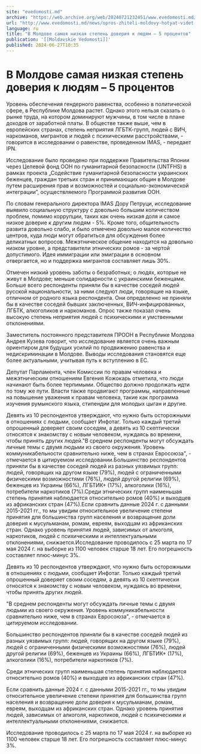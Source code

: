 ```yaml
---
site: "evedomosti.md"
archive: "https://web.archive.org/web/20240721232451/www.evedomosti.md/news/opros-zhiteli-moldovy-hotyat-videt-v-roli-sosedej-lic-russko"
url: "http://www.evedomosti.md/news/opros-zhiteli-moldovy-hotyat-videt-v-roli-sosedej-lic-russko"
language: ru
title: "В Молдове самая низкая степень доверия к людям – 5 процентов"
publication: '[[Moldavskie Vedomosti]]'
published: 2024-06-27T10:35
---
```


# В Молдове самая низкая степень доверия к людям – 5 процентов

Уровень обеспечения гендерного равенства, особенно в политической сфере, в Республике Молдова растет. Однако этого нельзя сказать о рынке труда, на котором доминируют мужчины, в том числе в плане доходов от заработной платы. В обществе также выше, чем в европейских странах, степень неприятия ЛГБТК-групп, людей с ВИЧ, наркоманов, мигрантов и людей с психическими расстройствами, - говорится в исследовании о равенстве, проведенном IMAS, - передает IPN.

Исследование было проведено при поддержке Правительства Японии через Целевой фонд ООН по гуманитарной безопасности (UNTFHS) в рамках проекта „Содействие гуманитарной безопасности украинских беженцев, граждан третьих стран и принимающих общин в Молдове путем расширения прав и возможностей и социально-экономической интеграции”, осуществляемого Программой развития ООН.

По словам генерального директора IMAS Дору Петруци, исследование выявило социальную структуру с довольно большим количеством проблем, помимо коррупции, таких как очень низкая доля и самое низкое доверие к другим людям - 5%. Кроме того, общительность развита довольно слабо, и было отмечено довольно малое количество центров, куда люди могут обратиться для обсуждения более деликатных вопросов. Межэтническое общение находится на довольно низком уровне, а представители этнических ромов - за чертой допустимого. Идея иммиграции или эмиграции в основном отвергается, но и поддержка мигрантов составляет лишь 30%.

Отмечен низкий уровень заботы о безработных; о людях, которые не живут в Молдове; меньше солидарности с украинскими беженцами. Больше всего респонденты приняли бы в качестве соседей людей русской национальности, за ними следуют люди, говорящие на языке, отличном от родного языка респондента. Они определенно не приняли бы в качестве соседей бывших заключенных, ВИЧ-инфицированных, ЛГБТК, алкоголиков и наркоманов. Опрос также показал очень высокую степень неприятия людей с психическими и умственными отклонениями.

Заместитель постоянного представителя ПРООН в Республике Молдова Андрея Кузева говорит, что исследование является очень важным ориентиром для будущих усилий по продвижению равенства и недискриминации в Молдове. Выводы исследования становятся еще более актуальными, учитывая путь к вступлению в ЕС.

Депутат Парламента, член Комиссии по правам человека и межэтническим отношениям Евгения Кожокарь отметила, что люди начинают быть более терпимыми. Общество должно продолжать идти по тому же пути. Власти также продвигают программы, направленные на повышение уважения к правам человека, такие как программа изучения румынского языка, стипендии для молодых цыган и другие.

Девять из 10 респондентов утверждают, что нужно быть осторожными в отношениях с людьми, сообщает Инфотаг. Только каждый третий опрошенный доверяет своим соседям, а девять из 10 скептически относятся к знакомству с новым человеком, нуждаясь во времени, чтобы принять других людей."В среднем респонденты могут обсуждать личные темы с двумя людьми из своего окружения. Уровень коммуникабельности сравнительно ниже, чем в странах Евросоюза", - отмечается в цитируемом исследовании.Большинство респондентов приняли бы в качестве соседей людей из разных уязвимых групп: людей, говорящих на другом языке (79%), людей с ограниченными физическими возможностями (76%), людей другой религии (69%), беженцев из Украины (66%), ЛГБТИК+ (17%), алкоголики (16%), потребители наркотиков (7%).Среди этнических групп наименьшая степень принятия наблюдается относительно ромов (40%) и выходцев из африканских стран (47%).Если сравнить данные 2024 г. с данными 2015-2021 гг., то мы увидим относительное увеличение степени принятия для большинства групп населения и возвращение доли доверия к мусульманам, ромам, евреям, выходцам из африканских стран. Однако уровень принятия людей, зависимых от алкоголя, наркотиков, людей с психическими и интеллектуальными отклонениями, снижается.Исследование проводилось с 25 марта по 17 мая 2024 г. на выборке из 1100 человек старше 18 лет. Его погрешность составляет плюс-минус 3%.

Девять из 10 респондентов утверждают, что нужно быть осторожными в отношениях с людьми, сообщает Инфотаг. Только каждый третий опрошенный доверяет своим соседям, а девять из 10 скептически относятся к знакомству с новым человеком, нуждаясь во времени, чтобы принять других людей.

"В среднем респонденты могут обсуждать личные темы с двумя людьми из своего окружения. Уровень коммуникабельности сравнительно ниже, чем в странах Евросоюза", - отмечается в цитируемом исследовании.

Большинство респондентов приняли бы в качестве соседей людей из разных уязвимых групп: людей, говорящих на другом языке (79%), людей с ограниченными физическими возможностями (76%), людей другой религии (69%), беженцев из Украины (66%), ЛГБТИК+ (17%), алкоголики (16%), потребители наркотиков (7%).

Среди этнических групп наименьшая степень принятия наблюдается относительно ромов (40%) и выходцев из африканских стран (47%).

Если сравнить данные 2024 г. с данными 2015-2021 гг., то мы увидим относительное увеличение степени принятия для большинства групп населения и возвращение доли доверия к мусульманам, ромам, евреям, выходцам из африканских стран. Однако уровень принятия людей, зависимых от алкоголя, наркотиков, людей с психическими и интеллектуальными отклонениями, снижается.

Исследование проводилось с 25 марта по 17 мая 2024 г. на выборке из 1100 человек старше 18 лет. Его погрешность составляет плюс-минус 3%.